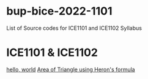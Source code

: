 # bup-bice-2022-1101
List of Source codes for ICE1101 and ICE1102 Syllabus
# ICE1101 & ICE1102
[hello, world](https://github.com/24phyr/bup-bice-2022/blob/main/ICE1101/hello.c)
[Area of Triangle using Heron's formula](https://github.com/24phyr/bup-bice-2022/blob/main/ICE1101/herons-formula.c)

